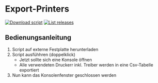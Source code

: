# Export-Printers

[![Download script](https://img.shields.io/github/downloads/Stud-IT/Export-Printers/total.svg)](https://github.com/Stud-IT/Export-Printers/releases/latest/download/Export-Printers.ps1.bat)
[![List releases](https://img.shields.io/github/release/Stud-IT/Export-Printers.svg)](https://github.com/Stud-IT/Export-Printers/releases)

## Bedienungsanleitung
1. Script auf externe Festplatte herunterladen
1. Script ausfühhren (doppelklick)
    - Jetzt sollte sich eine Konsole öffnen
    - Alle verwendeten Druckerr inkl. Treiber werden in eine Csv-Tabelle exportiert
1. Nun kann das Konsolenfenster geschlossen werden